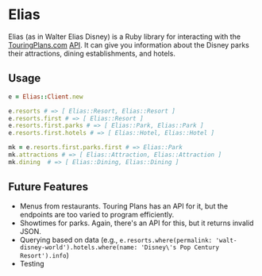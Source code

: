 # Elias

Elias (as in Walter Elias Disney) is a Ruby library for interacting with the [TouringPlans.com](http://touringplans.com) [API](http://touringplans.com/api). It can give you information about the Disney parks their attractions, dining establishments, and hotels.

## Usage

```ruby
e = Elias::Client.new

e.resorts # => [ Elias::Resort, Elias::Resort ]
e.resorts.first # => [ Elias::Resort ]
e.resorts.first.parks # => [ Elias::Park, Elias::Park ]
e.resorts.first.hotels # => [ Elias::Hotel, Elias::Hotel ]

mk = e.resorts.first.parks.first # => Elias::Park
mk.attractions # => [ Elias::Attraction, Elias::Attraction ]
mk.dining  # => [ Elias::Dining, Elias::Dining ]
```

## Future Features

- Menus from restaurants. Touring Plans has an API for it, but the endpoints are too varied to program efficiently.
- Showtimes for parks. Again, there's an API for this, but it returns invalid JSON.
- Querying based on data (e.g., `e.resorts.where(permalink: 'walt-disney-world').hotels.where(name: 'Disney\'s Pop Century Resort').info`)
- Testing
